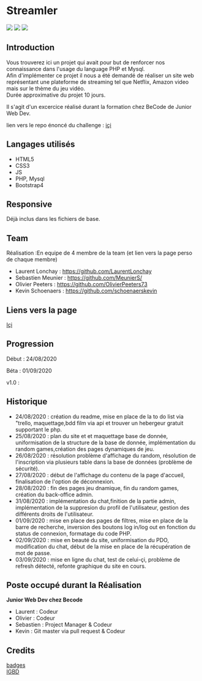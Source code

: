 # Streamler
![](https://img.shields.io/badge/code-WIP-yellow)
![](https://img.shields.io/badge/chat-refresh%20fail-orange)
![](https://img.shields.io/badge/Company-Becode-blue)


## Introduction

Vous trouverez ici un projet qui avait pour but de renforcer nos connaissance dans l'usage du language PHP et Mysql.  
Afin d'implémenter ce projet il nous a été demandé de réaliser un site web représentant une plateforme de streaming tel que Netflix, Amazon video mais sur le thème du jeu vidéo.  
Durée approximative du projet 10 jours.

Il s'agit d'un excercice réalisé durant la formation chez BeCode de Junior Web Dev.  

lien vers le repo énoncé du challenge : [içi](https://github.com/becodeorg/BXL-Swartz-3-21/blob/master/06-PHP/getflix_project.md)

## Langages utilisés

+ HTML5
+ CSS3  
+ JS
+ PHP, Mysql
+ Bootstrap4

## Responsive

Déjà inclus dans les fichiers de base.

## Team

Réalisation :En equipe de 4 
 membre de la team (et lien vers la page perso de chaque membre)  
+ Laurent Lonchay : https://github.com/LaurentLonchay  
+ Sebastien Meunier : https://github.com/MeunierS/  
+ Olivier Peeters : https://github.com/OlivierPeeters73  
+ Kevin Schoenaers : https://github.com/schoenaerskevin

## Liens vers la page  

[Içi](http://streamler.orgfree.com/index.php)  

## Progression

Début : 24/08/2020

Béta : 01/09/2020  

v1.0 :   

## Historique

+ 24/08/2020 : création du readme, mise en place de la to do list via "trello, maquettage,bdd film via api et trouver un hebergeur gratuit supportant le php.
+ 25/08/2020 : plan du  site et et maquettage  base de donnée, uniformisation de la structure de la base de donnée, implémentation du random games,création des pages dynamiques de jeu.
+ 26/08/2020 : résolution problème d'affichage du random, résolution de l'inscription via plusieurs table dans la base de données (problème de sécurité).
+ 27/08/2020 : début de l'affichage du contenu de la page d'accueil, finalisation de l'option de déconnexion.
+ 28/08/2020 : fin des pages jeu dnamique, fin du random games, création du back-office admin.
+ 31/08/2020 : implémentation du chat,finition de la partie admin, implémentation de la suppresion du profil de l'utilisateur, gestion des différents droits de l'utilisateur.
+ 01/09/2020 : mise en place des pages de filtres, mise en place de la barre de recherche, inversion des boutons log in/log out en fonction du status de connexion, formatage du code PHP.
+ 02/09/2020 : mise en beauté du site, uniformisation du PDO, modification du chat, début de la mise en place de la récupération de mot de passe.
+ 03/09/2020 : mise en ligne du chat, test de celui-çi, problème de refresh détecté, refonte graphique du site en cours.

## Poste occupé durant la Réalisation

**Junior Web Dev chez Becode**
+ Laurent : Codeur
+ Olivier :  Codeur
+ Sebastien : Project Manager & Codeur
+ Kevin : Git master via pull request & Codeur

## Credits

[badges](https://shields.io/)  
[IGBD](https://www.igdb.com)


